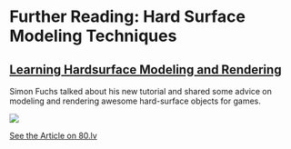 # Further Reading: Hard Surface Modeling Techniques

<h2><a class="instructure_file_link inline_disabled" href="https://80.lv/articles/learing-hardsurface-modeling-and-rendering/" target="_blank">Learning Hardsurface Modeling and Rendering</a></h2>
<p>Simon Fuchs talked about his new tutorial and shared some advice on modeling and rendering awesome hard-surface objects for games.</p>
<p><a class="instructure_file_link inline_disabled" href="https://80.lv/articles/learing-hardsurface-modeling-and-rendering/" target="_blank"><img src="https://new-cdn.80.lv/upload/content/c8/images/5d2d307b11f5c/contain_620x387.jpg"></a></p>
<p><a class="instructure_file_link inline_disabled" href="https://80.lv/articles/learing-hardsurface-modeling-and-rendering/" target="_blank">See the Article on 80.lv</a></p>